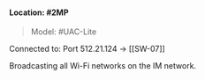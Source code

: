 #### Location: #2MP 
>Model: #UAC-Lite

Connected to: Port 512.21.124 -> [[SW-07]]

Broadcasting all Wi-Fi networks on the IM network.

